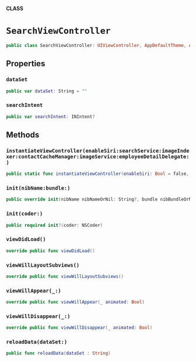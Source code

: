 **CLASS**

# `SearchViewController`

```swift
public class SearchViewController: UIViewController, AppDefaultTheme, ApplyDefaultSearchBar, ScreenRefreshable
```

## Properties
### `dataSet`

```swift
public var dataSet: String = ""
```

### `searchIntent`

```swift
public var searchIntent: INIntent?
```

## Methods
### `instantiateViewController(enableSiri:searchService:imageIndexer:contactCacheManager:imageService:employeeDetailDelegate:)`

```swift
public static func instantiateViewController(enableSiri: Bool = false, searchService: SearchService, imageIndexer: SpotlightContactIndexer, contactCacheManager: ContactCacheManager, imageService: PictureService, employeeDetailDelegate: @escaping EmployeeDetailDelegate) -> SearchViewController
```

### `init(nibName:bundle:)`

```swift
public override init(nibName nibNameOrNil: String?, bundle nibBundleOrNil: Bundle?)
```

### `init(coder:)`

```swift
public required init?(coder: NSCoder)
```

### `viewDidLoad()`

```swift
override public func viewDidLoad()
```

### `viewWillLayoutSubviews()`

```swift
override public func viewWillLayoutSubviews()
```

### `viewWillAppear(_:)`

```swift
override public func viewWillAppear(_ animated: Bool)
```

### `viewWillDisappear(_:)`

```swift
override public func viewWillDisappear(_ animated: Bool)
```

### `reloadData(dataSet:)`

```swift
public func reloadData(dataSet : String)
```
